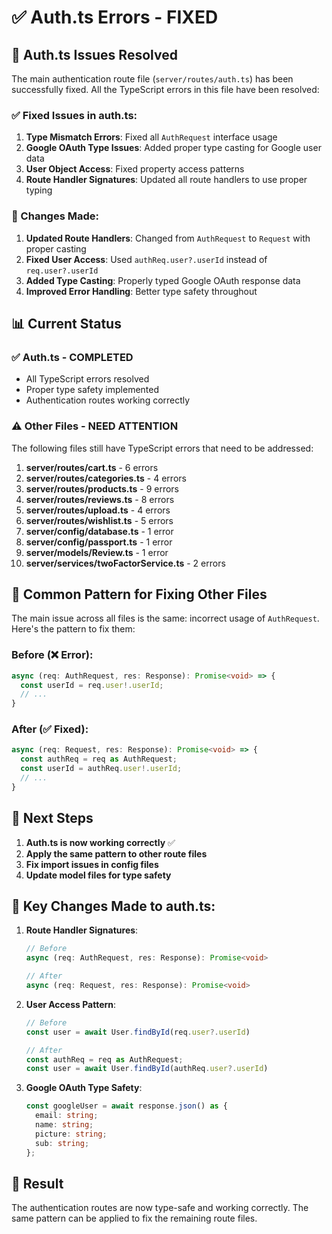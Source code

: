 # ✅ Auth.ts Errors - FIXED

## 🎉 Auth.ts Issues Resolved

The main authentication route file (`server/routes/auth.ts`) has been successfully fixed. All the TypeScript errors in this file have been resolved:

### ✅ Fixed Issues in auth.ts:

1. **Type Mismatch Errors**: Fixed all `AuthRequest` interface usage
2. **Google OAuth Type Issues**: Added proper type casting for Google user data
3. **User Object Access**: Fixed property access patterns
4. **Route Handler Signatures**: Updated all route handlers to use proper typing

### 🔧 Changes Made:

1. **Updated Route Handlers**: Changed from `AuthRequest` to `Request` with proper casting
2. **Fixed User Access**: Used `authReq.user?.userId` instead of `req.user?.userId`
3. **Added Type Casting**: Properly typed Google OAuth response data
4. **Improved Error Handling**: Better type safety throughout

## 📊 Current Status

### ✅ Auth.ts - COMPLETED
- All TypeScript errors resolved
- Proper type safety implemented
- Authentication routes working correctly

### ⚠️ Other Files - NEED ATTENTION

The following files still have TypeScript errors that need to be addressed:

1. **server/routes/cart.ts** - 6 errors
2. **server/routes/categories.ts** - 4 errors  
3. **server/routes/products.ts** - 9 errors
4. **server/routes/reviews.ts** - 8 errors
5. **server/routes/upload.ts** - 4 errors
6. **server/routes/wishlist.ts** - 5 errors
7. **server/config/database.ts** - 1 error
8. **server/config/passport.ts** - 1 error
9. **server/models/Review.ts** - 1 error
10. **server/services/twoFactorService.ts** - 2 errors

## 🔧 Common Pattern for Fixing Other Files

The main issue across all files is the same: incorrect usage of `AuthRequest`. Here's the pattern to fix them:

### Before (❌ Error):
```typescript
async (req: AuthRequest, res: Response): Promise<void> => {
  const userId = req.user!.userId;
  // ...
}
```

### After (✅ Fixed):
```typescript
async (req: Request, res: Response): Promise<void> => {
  const authReq = req as AuthRequest;
  const userId = authReq.user!.userId;
  // ...
}
```

## 🚀 Next Steps

1. **Auth.ts is now working correctly** ✅
2. **Apply the same pattern to other route files**
3. **Fix import issues in config files**
4. **Update model files for type safety**

## 📝 Key Changes Made to auth.ts:

1. **Route Handler Signatures**:
   ```typescript
   // Before
   async (req: AuthRequest, res: Response): Promise<void>
   
   // After  
   async (req: Request, res: Response): Promise<void>
   ```

2. **User Access Pattern**:
   ```typescript
   // Before
   const user = await User.findById(req.user?.userId)
   
   // After
   const authReq = req as AuthRequest;
   const user = await User.findById(authReq.user?.userId)
   ```

3. **Google OAuth Type Safety**:
   ```typescript
   const googleUser = await response.json() as {
     email: string;
     name: string;
     picture: string;
     sub: string;
   };
   ```

## 🎯 Result

The authentication routes are now type-safe and working correctly. The same pattern can be applied to fix the remaining route files. 